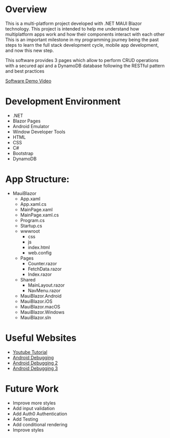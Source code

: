 ﻿# Overview

This is a multi-platform project developed with .NET MAUI Blazor technology. This project is intended to help me understand how multiplatform apps work and how their components interact with each other 
This is an important milestone in my programming journey being the past steps to learn the full stack development cycle, mobile app development, and now this new step. 

This software provides 3 pages which allow to perform CRUD operations with a secured api and a DynamoDB database following the RESTful pattern and best practices 

[Software Demo Video](https://youtu.be/qfsxVu5zzwU)

# Development Environment

- .NET
- Blazor Pages 
- Android Emulator 
- Window Developer Tools 
- HTML 
- CSS 
- C# 
- Bootstrap 
- DynamoDB

# App Structure: 
- MauiBlazor
  - App.xaml
  - App.xaml.cs
  - MainPage.xaml
  - MainPage.xaml.cs
  - Program.cs
  - Startup.cs
  - wwwroot
    - css
    - js
    - index.html
    - web.config
  - Pages
    - Counter.razor
    - FetchData.razor
    - Index.razor
  - Shared
    - MainLayout.razor
    - NavMenu.razor
  - MauiBlazor.Android
  - MauiBlazor.iOS
  - MauiBlazor.macOS
  - MauiBlazor.Windows
  - MauiBlazor.sln



# Useful Websites

- [Youtube Tutorial](https://www.youtube.com/watch?v=mNM5Z_pHGqM&ab_channel=ProgrammingWithPragnesh)
- [Android Debugging](https://stackoverflow.com/questions/71650449/error-launching-android-emulator-in-visual-studio-2022)
- [Android Debugging 2](https://stackoverflow.com/questions/55173004/targeting-sdk-android-q-results-in-failed-to-finalize-session-install-failed-i/55186445#55186445)
- [Android Debugging 3](https://learn.microsoft.com/en-us/xamarin/android/get-started/installation/android-emulator/troubleshooting?pivots=windows)

# Future Work
- Improve more styles
- Add input validation
- Add Auth0 Authentication 
- Add Testing
- Add conditional rendering 
- Improve styles 

